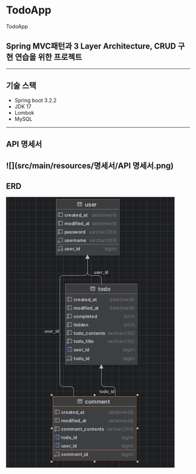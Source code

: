 # TodoApp
TodoApp
## Spring MVC패턴과 3 Layer Architecture, CRUD 구현 연습을 위한 프로젝트
---
## 기술 스택
+ Spring boot 3.2.2
+ JDK 17
+ Lombok
+ MySQL
---

## API 명세서

![](src/main/resources/명세서/API 명세서.png)
---

## ERD

![](src/main/resources/명세서/ERD.png)